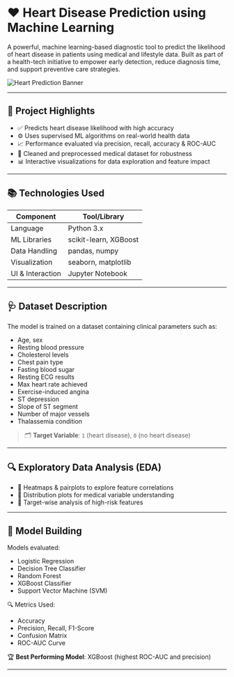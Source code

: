 # ❤️ Heart Disease Prediction using Machine Learning

A powerful, machine learning-based diagnostic tool to predict the likelihood of heart disease in patients using medical and lifestyle data. Built as part of a health-tech initiative to empower early detection, reduce diagnosis time, and support preventive care strategies.

![Heart Prediction Banner](https://img.freepik.com/premium-vector/heartbeat-cardiogram-doctor-icon-vector-flat-design_403107-174.jpg?w=2000)

---

## 🧠 Project Highlights

- ✅ Predicts heart disease likelihood with high accuracy
- ⚙️ Uses supervised ML algorithms on real-world health data
- 📈 Performance evaluated via precision, recall, accuracy & ROC-AUC
- 🧪 Cleaned and preprocessed medical dataset for robustness
- 📊 Interactive visualizations for data exploration and feature impact

---

## 📚 Technologies Used

| Component            | Tool/Library        |
|---------------------|---------------------|
| Language            | Python 3.x          |
| ML Libraries        | scikit-learn, XGBoost |
| Data Handling       | pandas, numpy       |
| Visualization       | seaborn, matplotlib |
| UI & Interaction    | Jupyter Notebook    |

---

## 🩺 Dataset Description

The model is trained on a dataset containing clinical parameters such as:

- Age, sex
- Resting blood pressure
- Cholesterol levels
- Chest pain type
- Fasting blood sugar
- Resting ECG results
- Max heart rate achieved
- Exercise-induced angina
- ST depression
- Slope of ST segment
- Number of major vessels
- Thalassemia condition

> 🗂️ **Target Variable**: `1` (heart disease), `0` (no heart disease)

---

## 🔍 Exploratory Data Analysis (EDA)

- 📌 Heatmaps & pairplots to explore feature correlations
- 📌 Distribution plots for medical variable understanding
- 📌 Target-wise analysis of high-risk features

---

## 🔧 Model Building

Models evaluated:
- Logistic Regression
- Decision Tree Classifier
- Random Forest
- XGBoost Classifier
- Support Vector Machine (SVM)

🔍 Metrics Used:
- Accuracy
- Precision, Recall, F1-Score
- Confusion Matrix
- ROC-AUC Curve

🏆 **Best Performing Model**: XGBoost (highest ROC-AUC and precision)

---

